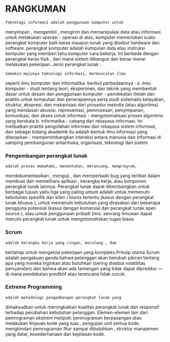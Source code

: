 # RANGKUMAN #

    Teknologi informasi adalah penggunaan komputer untuk
menyimpan , mengambil , mengirim dan memanipulasi data atau informasi.
    untuk melakukan operasi - operasi di atas, komputer
memerlukan suatu perangkat komputer baik keras maupun lunak yang disebut hardware dan software. perangkat komputer adalah kumpulan data atau instruksi komputer yang memberi tahu komputer cara bekerja. Ini berbeda dengan perangkat keras fisik , dari mana sistem dibangun dan benar-benar melakukan pekerjaan. Jenis perangkat lunak :

    Semakin majunya teknologi informasi, bermunculan ilmu
seperti ilmu komputer dan informatika. berikut perbedaannya :
a. ilmu komputer
    - studi tentang teori, eksperimen, dan teknik yang membentuk dasar untuk desain dan penggunaan komputer
    - pendekatan ilmiah dan praktis untuk komputasi dan penerapannya serta studi sistematis kelayakan, struktur, ekspresi, dan mekanisasi dari prosedur metodis (atau algoritma) yang mendasari akuisisi, representasi, pemrosesan, penyimpanan, komunikasi, dan akses untuk informasi
    - mengotomatisasi proses algoritme yang berskala
b. informatika
    - cabang dari rekayasa informasi. Ini melibatkan praktik pengolahan informasi dan rekayasa sistem informasi, dan sebagai bidang akademik itu adalah bentuk ilmu informasi yang diterapkan
    - mempertimbangkan interaksi antara manusia dan informasi di samping pembangunan antarmuka, organisasi, teknologi dan sistem

### Pengembangan perangkat lunak ###

    adalah proses memahami, menentukan, merancang, memprogram,
mendokumentasikan , menguji , dan memperbaiki bug yang terlibat dalam membuat dan memelihara aplikasi , kerangka kerja, atau komponen perangkat lunak lainnya.
    Perangkat lunak dapat dikembangkan untuk berbagai tujuan
yaitu tiga yang paling umum adalah untuk memenuhi kebutuhan spesifik dari klien / bisnis tertentu (kasus dengan perangkat lunak khusus ), untuk memenuhi kebutuhan yang dirasakan dari beberapa pengguna potensial (kasus dengan komersial dan perangkat lunak open source ), atau untuk penggunaan pribadi (mis. seorang ilmuwan dapat menulis perangkat lunak untuk mengotomatiskan tugas biasa.

### Scrum ###

    adalah kerangka kerja yang ringan, berulang , dan
bertahap untuk mengelola pekerjaan yang kompleks.Prinsip utama Scrum adalah pengakuan ganda bahwa pelanggan akan berubah pikiran tentang apa yang mereka inginkan atau butuhkan (sering disebut volatilitas persyaratan) dan bahwa akan ada tantangan yang tidak dapat diprediksi — di mana pendekatan prediktif atau terencana tidak cocok.

### Extreme Programming ###

    adalah metodologi pengembangan perangkat lunak yang
dimaksudkan untuk meningkatkan kualitas perangkat lunak dan responsif terhadap perubahan kebutuhan pelanggan.
    Elemen-elemen lain dari pemrograman ekstrem meliputi:
pemrograman berpasangan atau melakukan tinjauan kode yang luas , pengujian unit semua kode, menghindari pemrograman fitur sampai dibutuhkan , struktur manajemen yang datar, kesederhanaan dan kejelasan kode.